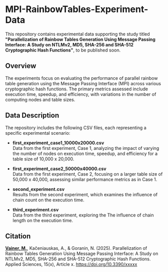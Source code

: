 # MPI-RainbowTables-Experiment-Data

This repository contains experimental data supporting the study titled **"Parallelization of Rainbow Tables Generation Using Message Passing Interface: A Study on NTLMv2, MD5, SHA-256 and SHA-512 Cryptographic Hash Functions"**, to be published soon.

## Overview

The experiments focus on evaluating the performance of parallel rainbow table generation using the Message Passing Interface (MPI) across various cryptographic hash functions. The primary metrics assessed include execution time, speedup, and efficiency, with variations in the number of computing nodes and table sizes.

## Data Description

The repository includes the following CSV files, each representing a specific experimental scenario:

- **first_experiment_case1_10000x20000.csv**  
  Data from the first experiment, Case 1, analyzing the impact of varying the number of nodes on execution time, speedup, and efficiency for a table size of 10,000 x 20,000.

- **first_experiment_case2_50000x40000.csv**  
  Data from the first experiment, Case 2, focusing on a larger table size of 50,000 x 40,000, assessing similar performance metrics as in Case 1.

- **second_experiment.csv**  
  Results from the second experiment, which examines the influence of chain count on the execution time.

- **third_experiment.csv**  
  Data from the third experiment, exploring the The influence of chain length on the execution time.

## Citation
**<u>Vainer, M.</u>**, Kačeniauskas, A., & Goranin, N. (2025). Parallelization of Rainbow Tables Generation Using Message Passing Interface: A Study on NTLMv2, MD5, SHA-256 and SHA-512 Cryptographic Hash Functions. Applied Sciences, 15(x), Article x. https://doi.org/10.3390/xxxxx

